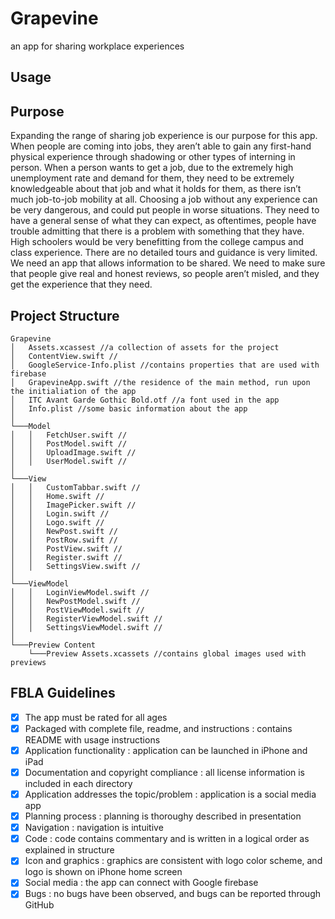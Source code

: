# Grapevine
an app for sharing workplace experiences

## Usage

## Purpose
Expanding the range of sharing job experience is our purpose for this app. When people are coming into jobs, they aren’t able to gain any first-hand physical experience through shadowing or other types of interning in person. When a person wants to get a job, due to the extremely high unemployment rate and demand for them, they need to be extremely knowledgeable about that job and what it holds for them, as there isn’t much job-to-job mobility at all. Choosing a job without any experience can be very dangerous, and could put people in worse situations. They need to have a general sense of what they can expect, as oftentimes, people have trouble admitting that there is a problem with something that they have. High schoolers would be very benefitting from the college campus and class experience. There are no detailed tours and guidance is very limited. We need an app that allows information to be shared. We need to make sure that people give real and honest reviews, so people aren’t misled, and they get the experience that they need.

## Project Structure
```
Grapevine
│   Assets.xcassest //a collection of assets for the project
│   ContentView.swift //
│   GoogleService-Info.plist //contains properties that are used with firebase
│   GrapevineApp.swift //the residence of the main method, run upon the initialiation of the app
│   ITC Avant Garde Gothic Bold.otf //a font used in the app
│   Info.plist //some basic information about the app
│
└───Model
│   │   FetchUser.swift //
│   │   PostModel.swift //
│   │   UploadImage.swift //
│   │   UserModel.swift //
│   
└───View
│   │   CustomTabbar.swift //
│   │   Home.swift //
│   │   ImagePicker.swift //
│   │   Login.swift //
│   │   Logo.swift //
│   │   NewPost.swift //
│   │   PostRow.swift //
│   │   PostView.swift //
│   │   Register.swift //
│   │   SettingsView.swift //
│
└───ViewModel
│   │   LoginViewModel.swift //
│   │   NewPostModel.swift //
│   │   PostViewModel.swift //
│   │   RegisterViewModel.swift //
│   │   SettingsViewModel.swift //
│
└───Preview Content
    └───Preview Assets.xcassets //contains global images used with previews

```

## FBLA Guidelines
- [x] The app must be rated for all ages
- [x] Packaged with complete file, readme, and instructions : contains README with usage instructions
- [x] Application functionality : application can be launched in iPhone and iPad
- [x] Documentation and copyright compliance : all license information is included in each directory
- [x] Application addresses the topic/problem : application is a social media app
- [x] Planning process : planning is thoroughy described in presentation
- [x] Navigation : navigation is intuitive
- [x] Code : code contains commentary and is written in a logical order as explained in structure
- [x] Icon and graphics : graphics are consistent with logo color scheme, and logo is shown on iPhone home screen
- [x] Social media : the app can connect with Google firebase
- [x] Bugs : no bugs have been observed, and bugs can be reported through GitHub
